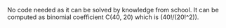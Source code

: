 No code needed as it can be solved by knowledge from school.
It can be computed as binomial coefficient C(40, 20) which is (40!/(20!^2)).